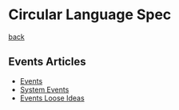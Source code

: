 Circular Language Spec
======================

[back](../..)

Events Articles
---------------

- [Events](events.md)
- [System Events](system-events.md)
- [Events Loose Ideas](events-loose-ideas.md)